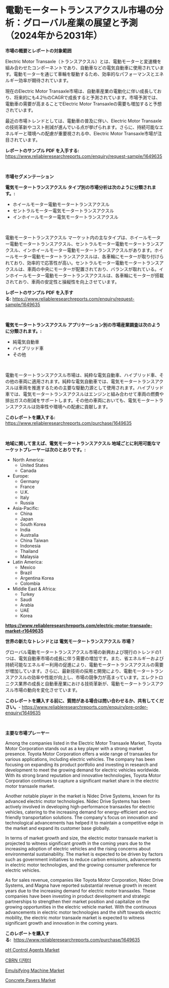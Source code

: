 <p><h1>電動モータートランスアクスル市場の分析：グローバル産業の展望と予測（2024年から2031年）</h1></p><p><strong>市場の概要とレポートの対象範囲</strong></p>
<p><p>Electric Motor Transaxle（トランスアクスル）とは、電動モーターと変速機を組み合わせたコンポーネントであり、自動車などの電気自動車に使用されています。電動モーターを通じて車輪を駆動するため、効率的なパフォーマンスとエネルギー効率が期待されています。</p><p>現在のElectric Motor Transaxle市場は、自動車産業の電動化に伴い成長しており、将来的にも4.2％のCAGRで成長すると予測されています。市場予測では、電動車の需要が高まることでElectric Motor Transaxleの需要も増加すると予想されています。</p><p>最近の市場トレンドとしては、電動車の普及に伴い、Electric Motor Transaxleの技術革新やコスト削減が進んでいる点が挙げられます。さらに、持続可能なエネルギーと環境への配慮が重要視される中、Electric Motor Transaxle市場が注目されています。</p></p>
<p><strong>レポートのサンプル PDF を入手する:</strong> <a href="https://www.reliableresearchreports.com/enquiry/request-sample/1649635">https://www.reliableresearchreports.com/enquiry/request-sample/1649635</a></p>
<p>&nbsp;</p>
<p><strong>市場セグメンテーション</strong></p>
<p><strong>電気モータートランスアクスル タイプ別の市場分析は次のように分類されます。:</strong></p>
<p><ul><li>ホイールモーター電動モータートランスアクスル</li><li>セントラルモーター電気モータートランスアクスル</li><li>インホイールモーター電気モータートランスアクスル</li></ul></p>
<p>&nbsp;</p>
<p><p>電動モータートランスアクスル マーケット内の主なタイプは、ホイールモーター電動モータートランスアクスル、セントラルモーター電動モータートランスアクスル、インホイールモーター電動モータートランスアクスルがあります。ホイールモーター電動モータートランスアクスルは、各車輪にモーターが取り付けられており、効率的で応答性が高い。セントラルモーター電動モータートランスアクスルは、車両の中央にモーターが配置されており、バランスが取れている。インホイールモーター電動モータートランスアクスルは、各車輪にモーターが搭載されており、車両の安定性と操縦性を向上させています。</p></p>
<p><strong>レポートのサンプル PDF を入手する:</strong>&nbsp;<a href="https://www.reliableresearchreports.com/enquiry/request-sample/1649635">https://www.reliableresearchreports.com/enquiry/request-sample/1649635</a></p>
<p>&nbsp;</p>
<p><strong> 電気モータートランスアクスル アプリケーション別の市場産業調査は次のように分類されます。:</strong></p>
<p><ul><li>純電気自動車</li><li>ハイブリッド車</li><li>その他</li></ul></p>
<p>&nbsp;</p>
<p><p>電動モータートランスアクスル市場は、純粋な電気自動車、ハイブリッド車、その他の車両に適用されます。純粋な電気自動車では、電気モータートランスアクスルは車両を推進するための主要な駆動力源として使用されます。ハイブリッド車では、電気モータートランスアクスルはエンジンと組み合わせて車両の燃費や排出ガスの削減をサポートします。その他の車両においても、電気モータートランスアクスルは効率性や環境への配慮に貢献します。</p></p>
<p><strong>このレポートを購入する:</strong>&nbsp; <a href="https://www.reliableresearchreports.com/purchase/1649635">https://www.reliableresearchreports.com/purchase/1649635</a></p>
<p>&nbsp;</p>
<p><strong>地域に関して言えば、電気モータートランスアクスル 地域ごとに利用可能なマーケットプレーヤーは次のとおりです。:</strong></p>
<p><ul>
    <li>
        North America:
        <ul>
            <li>United States</li>
            <li>Canada</li>
        </ul>
    </li>
    <li>
        Europe:
        <ul>
            <li>Germany</li>
            <li>France</li>
            <li>U.K.</li>
            <li>Italy</li>
            <li>Russia</li>
        </ul>
    </li>
    <li>
        Asia-Pacific:
        <ul>
            <li>China</li>
            <li>Japan</li>
            <li>South Korea</li>
            <li>India</li>
            <li>Australia</li>
            <li>China Taiwan</li>
            <li>Indonesia</li>
            <li>Thailand</li>
            <li>Malaysia</li>
        </ul>
    </li>
    <li>
        Latin America:
        <ul>
            <li>Mexico</li>
            <li>Brazil</li>
            <li>Argentina Korea</li>
            <li>Colombia</li>
        </ul>
    </li>
    <li>
        Middle East & Africa:
        <ul>
            <li>Turkey</li>
            <li>Saudi</li>
            <li>Arabia</li>
            <li>UAE</li>
            <li>Korea</li>
        </ul>
    </li>
    </ul></p>
<p><strong><a href="https://www.reliableresearchreports.com/electric-motor-transaxle-market-r1649635">https://www.reliableresearchreports.com/electric-motor-transaxle-market-r1649635</a></strong>&nbsp;</p>
<p><strong>世界の新たなトレンドとは 電気モータートランスアクスル 市場？</strong></p>
<p><p>グローバル電動モータートランスアクスル市場の新興および現行のトレンドの1つは、電気自動車市場の成長に伴う需要の増加です。また、省エネルギーおよび持続可能なエネルギー利用の促進により、電動モータートランスアクスルの需要が増加しています。さらに、最新技術の採用と開発により、電動モータートランスアクスルの効率や性能が向上し、市場の競争力が高まっています。エレクトロニクス業界の成長と自動車産業における技術革新が、電動モータートランスアクスル市場の動向を変化させています。</p></p>
<p><strong>このレポートを購入する前に、質問がある場合は問い合わせるか、共有してください。</strong>- <a href="https://www.reliableresearchreports.com/enquiry/pre-order-enquiry/1649635">https://www.reliableresearchreports.com/enquiry/pre-order-enquiry/1649635</a></p>
<p>&nbsp;</p>
<p><strong>主要な市場プレーヤー</strong></p>
<p><p>Among the companies listed in the Electric Motor Transaxle Market, Toyota Motor Corporation stands out as a key player with a strong market presence. Toyota Motor Corporation offers a wide range of transaxles for various applications, including electric vehicles. The company has been focusing on expanding its product portfolio and investing in research and development to meet the growing demand for electric vehicles worldwide. With its strong brand reputation and innovative technologies, Toyota Motor Corporation continues to capture a significant market share in the electric motor transaxle market.</p><p>Another notable player in the market is Nidec Drive Systems, known for its advanced electric motor technologies. Nidec Drive Systems has been actively involved in developing high-performance transaxles for electric vehicles, catering to the increasing demand for energy-efficient and eco-friendly transportation solutions. The company's focus on innovation and technological advancements has helped it to maintain a competitive edge in the market and expand its customer base globally.</p><p>In terms of market growth and size, the electric motor transaxle market is projected to witness significant growth in the coming years due to the increasing adoption of electric vehicles and the rising concerns about environmental sustainability. The market is expected to be driven by factors such as government initiatives to reduce carbon emissions, advancements in electric motor technologies, and the growing consumer preference for electric vehicles.</p><p>As for sales revenue, companies like Toyota Motor Corporation, Nidec Drive Systems, and Magna have reported substantial revenue growth in recent years due to the increasing demand for electric motor transaxles. These companies have been investing in product development and strategic partnerships to strengthen their market position and capitalize on the growing opportunities in the electric vehicle market. With the continuous advancements in electric motor technologies and the shift towards electric mobility, the electric motor transaxle market is expected to witness significant growth and innovation in the coming years.</p></p>
<p><strong>このレポートを購入する:</strong>&nbsp;&nbsp;<a href="https://www.reliableresearchreports.com/purchase/1649635">https://www.reliableresearchreports.com/purchase/1649635</a></p>
<p><p><a href="https://eight-handstand-8fb.notion.site/pH-Control-Agents-Market-Size-CAGR-Trends-2024-2030-8369dec081794ff38854eb80b4c86195">pH Control Agents Market</a></p><p><a href="https://github.com/darrellockm3ytan895656/Market-Research-Report-List-1/blob/main/666785826262.md">CBRN 디텍터</a></p><p><a href="https://github.com/Sinjinluong3e0awx2m195k76/Market-Research-Report-List-2/blob/main/emulsifying-machine-market.md">Emulsifying Machine Market</a></p><p><a href="https://view.publitas.com/reportprime-1/concrete-pavers-market-comprehensive-assessment-by-type-application-and-geography/">Concrete Pavers Market</a></p></p>